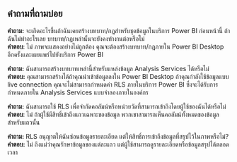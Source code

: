 ## <a name="faq"></a>คำถามที่ถามบ่อย
**คำถาม:** จะเกิดอะไรขึ้นถ้าฉันเคยสร้างบทบาท/กฎสำหรับชุดข้อมูลในบริการ Power BI ก่อนหน้านี้ ถ้าฉันไม่ทำอะไรเลย บทบาท/กฎเหล่านั้นจะยังคงทำงานต่อหรือไม่  
**คำตอบ**: ไม่ ภาพจะแสดงอย่างไม่ถูกต้อง คุณจะต้องสร้างบทบาท/กฎภายใน Power BI Desktop อีกครั้งและเผยแพร่ไปยังบริการ Power BI

**คำถาม:** ฉันสามารถสร้างบทบาทเหล่านี้สำหรับแหล่งข้อมูล Analysis Services ได้หรือไม่  
**คำตอบ:** คุณสามารถสร้างได้ถ้าคุณนำเข้าข้อมูลลงใน Power BI Desktop ถ้าคุณกำลังใช้ข้อมูลแบบ live connection คุณจะไม่สามารถกำหนดค่า RLS ภายในบริการ Power BI ซึ่งจะได้รับการกำหนดภายใน Analysis Services แบบจำลองภายในองค์กร

**คำถาม:** ฉันสามารถใช้ RLS เพื่อจำกัดคอลัมน์หรือหน่วยวัดที่สามารถเข้าถึงโดยผู้ใช้ของฉันได้หรือไม่  
**คำตอบ**: ไม่ ถ้าผู้ใช้มีสิทธิ์เข้าถึงแถวเฉพาะของข้อมูล พวกเขาสามารถเห็นคอลัมน์ทั้งหมดของข้อมูลสำหรับแถวนั้น

**คำถาม:** RLS อนุญาตให้ฉันซ่อนข้อมูลรายละเอียด แต่ให้สิทธิ์การเข้าถึงข้อมูลที่สรุปไว้ในภาพหรือไม่?  
**คำตอบ:** ไม่ ถึงแม่ว่าคุณรักษาข้อมูลของแต่ละแถว แต่ผู้ใช้สามารถดูรายละเอียดหรือข้อมูลสรุปได้ตลอดเวลา

